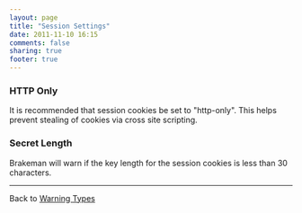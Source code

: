 ```yaml
---
layout: page
title: "Session Settings"
date: 2011-11-10 16:15
comments: false
sharing: true
footer: true
---
```


### HTTP Only

It is recommended that session cookies be set to "http-only". This helps prevent stealing of cookies via cross site scripting.

### Secret Length

Brakeman will warn if the key length for the session cookies is less than 30 characters.

---
Back to [Warning Types](/docs/warning_types)

